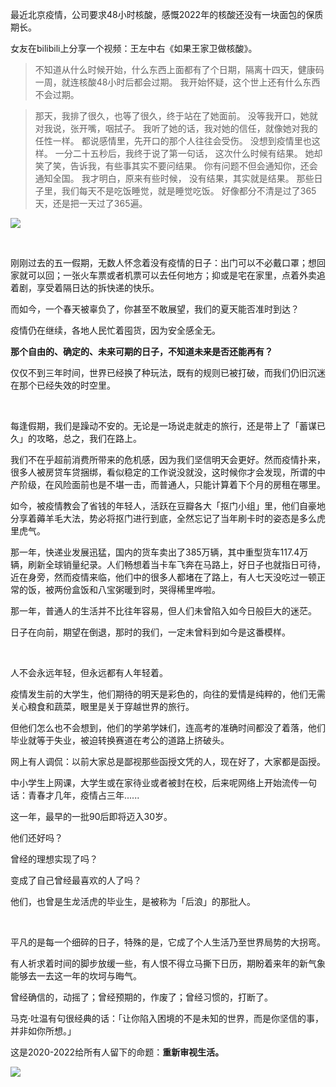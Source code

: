 最近北京疫情，公司要求48小时核酸，感慨2022年的核酸还没有一块面包的保质期长。

女友在bilibili上分享一个视频：王左中右《如果王家卫做核酸》。

>不知道从什么时候开始，什么东西上面都有了个日期，隔离十四天，健康码一周，就连核酸48小时后都会过期。
>我开始怀疑，这个世上还有什么东西不会过期。

>那天，我排了很久，也等了很久，终于站在了她面前。
>没等我开口，她就对我说，张开嘴，咽拭子。
>我听了她的话，我对她的信任，就像她对我的任性一样。
>都说感情里，先开口的那个人往往会受伤。
>没想到疫情里也这样。
>一分二十五秒后，我终于说了第一句话，
>这次什么时候有结果。
>她却笑了笑，告诉我，有些事其实不要问结果。
>你有问题不但会通知你，还会通知全国。
>我才明白，原来有些时候，
>没有结果，其实就是结果。
>那些日子里，我们每天不是吃饭睡觉，就是睡觉吃饭。
>好像都分不清是过了365天，还是把一天过了365遍。
>

![](https://upload-images.jianshu.io/upload_images/6943526-4c48b31b89eba5f0.jpg?imageMogr2/auto-orient/strip%7CimageView2/2/w/1240)

<br/>

刚刚过去的五一假期，无数人怀念着没有疫情的日子：出门可以不必戴口罩；想回家就可以回；一张火车票或者机票可以去任何地方；抑或是宅在家里，点着外卖追着剧，享受着隔日达的拆快递的快乐。

而如今，一个春天被辜负了，你甚至不敢展望，我们的夏天能否准时到达？

疫情仍在继续，各地人民忙着囤货，因为安全感全无。

**那个自由的、确定的、未来可期的日子，不知道未来是否还能再有？**

仅仅不到三年时间，世界已经换了种玩法，既有的规则已被打破，而我们仍旧沉迷在那个已经失效的时空里。

<br/>

每逢假期，我们是躁动不安的。无论是一场说走就走的旅行，还是带上了「蓄谋已久」的攻略，总之，我们在路上。

我们不在乎超前消费所带来的危机感，因为我们坚信明天会更好。然而疫情扑来，很多人被房贷车贷捆绑，看似稳定的工作说没就没，这时候你才会发现，所谓的中产阶级，在风险面前也是不堪一击，而普通人，只能计算着下个月的房租在哪里。

如今，被疫情教会了省钱的年轻人，活跃在豆瓣各大「抠门小组」里，他们自豪地分享着薅羊毛大法，势必将抠门进行到底，全然忘记了当年刷卡时的姿态是多么虎里虎气。

那一年，快递业发展迅猛，国内的货车卖出了385万辆，其中重型货车117.4万辆，刷新全球销量纪录。人们畅想着当卡车飞奔在马路上，好日子也就指日可待，近在身旁，然而疫情来临，他们中的很多人都堵在了路上，有人七天没吃过一顿正常的饭，被两份盒饭和八宝粥暖到时，哭得稀里哗啦。

那一年，普通人的生活并不比往年容易，但人们未曾陷入如今日般巨大的迷茫。

日子在向前，期望在倒退，那时的我们，一定未曾料到如今是这番模样。

<br/>

人不会永远年轻，但永远都有人年轻着。

疫情发生前的大学生，他们期待的明天是彩色的，向往的爱情是纯粹的，他们无需关心粮食和蔬菜，眼里是关于穿越世界的旅行。

但他们怎么也不会想到，他们的学弟学妹们，连高考的准确时间都没了着落，他们毕业就等于失业，被迫转换赛道在考公的道路上挤破头。

网上有人调侃：以前大家总是鄙视那些函授文凭的人，现在好了，大家都是函授。

中小学生上网课，大学生或在家待业或者被封在校，后来呢网络上开始流传一句话：青春才几年，疫情占三年......

这一年，最早的一批90后即将迈入30岁。

他们还好吗？

曾经的理想实现了吗？

变成了自己曾经最喜欢的人了吗？

他们，也曾是生龙活虎的毕业生，是被称为「后浪」的那批人。

<br/>

平凡的是每一个细碎的日子，特殊的是，它成了个人生活乃至世界局势的大拐弯。

有人祈求着时间的脚步放缓一些，有人恨不得立马撕下日历，期盼着来年的新气象能够去一去这一年的坎坷与晦气。

曾经确信的，动摇了；曾经预期的，作废了；曾经习惯的，打断了。

马克·吐温有句很经典的话：「让你陷入困境的不是未知的世界，而是你坚信的事，并非如你所想。」

这是2020-2022给所有人留下的命题：**重新审视生活。**

![](https://upload-images.jianshu.io/upload_images/6943526-fde2eb2640c70b64.gif?imageMogr2/auto-orient/strip)



